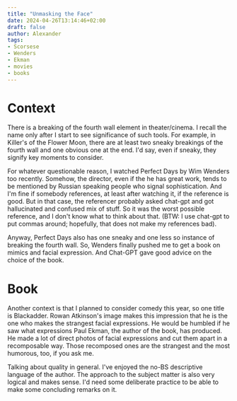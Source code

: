 ```yaml
---
title: "Unmasking the Face"
date: 2024-04-26T13:14:46+02:00
draft: false
author: Alexander
tags:
- Scorsese
- Wenders
- Ekman
- movies
- books
---
```


# Context

There is a breaking of the fourth wall element in theater/cinema.
I recall the name only after I start to see significance of such tools.
For example, in Killer's of the Flower Moon, there are at least two sneaky breakings of the fourth wall
and one obvious one at the end.
I'd say, even if sneaky, they signify key moments to consider.

For whatever questionable reason, I watched Perfect Days by Wim Wenders too recently.
Somehow, the director, even if the he has great work, tends to be mentioned by Russian speaking people who signal sophistication.
And I'm fine if somebody references, at least after watching it, if the reference is good.
But in that case, the referencer probably asked chat-gpt and got hallucinated and confused mix of stuff.
So it was the worst possible reference, and I don't know what to think about that.
(BTW: I use chat-gpt to put commas around; hopefully, that does not make my references bad).

Anyway, Perfect Days also has one sneaky and one less so instance of breaking the fourth wall.
So, Wenders finally pushed me to get a book on mimics and facial expression.
And Chat-GPT gave good advice on the choice of the book.

# Book

Another context is that I planned to consider comedy this year, so one title is Blackadder.
Rowan Atkinson's image makes this impression that he is the one who makes the strangest facial expressions.
He would be humbled if he saw what expressions Paul Ekman, the author of the book, has produced.
He made a lot of direct photos of facial expressions and cut them apart in a recomposable way.
Those recomposed ones are the strangest and the most humorous, too, if you ask me.

Talking about quality in general.
I've enjoyed the no-BS descriptive language of the author.
The approach to the subject matter is also very logical and makes sense.
I'd need some deliberate practice to be able to make some concluding remarks on it.
